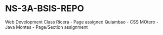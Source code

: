 # NS-3A-BSIS-REPO
Web Development Class
Ricera - Page assigned
Quiambao - CSS
MOtero - Java
Montes - Page/Section assignment 
